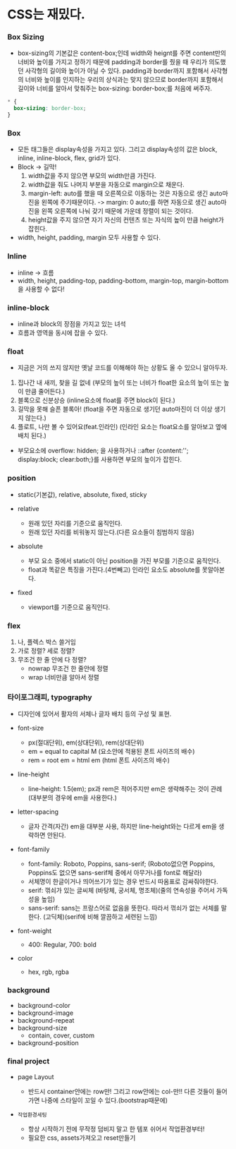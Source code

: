 # CSS는 재밌다.

### Box Sizing

- box-sizing의 기본값은 content-box;인데 width와 heignt를 주면 content만의 너비와 높이를 가지고 정하기 때문에 padding과 border를 줬을 때 우리가 의도했던 사각형의 길이와 높이가 아닐 수 있다. padding과 border까지 포함해서 사각형의 너비와 높이를 인지하는 우리의 상식과는 맞지 않으므로 border까지 포함해서 길이와 너비를 알아서 맞춰주는 box-sizing: border-box;를 처음에 써주자.

```css
* {
  box-sizing: border-box;
}
```

### Box

- 모든 태그들은 display속성을 가지고 있다. 그리고 display속성의 값은 block, inline, inline-block, flex, grid가 있다.
- Block -> 길막!
  1. width값을 주지 않으면 부모의 width만큼 가진다.
  2. width값을 줘도 나머지 부분을 자동으로 margin으로 채운다.
  3. margin-left: auto를 했을 때 오른쪽으로 이동하는 것은 자동으로 생긴 auto마진을 왼쪽에 주기때문이다. -> margin: 0 auto;를 하면 자동으로 생긴 auto마진을 왼쪽 오른쪽에 나눠 갖기 때문에 가운데 정렬이 되는 것이다.
  4. height값을 주지 않으면 자기 자신의 컨텐츠 또는 자식의 높이 만큼 height가 잡힌다.
- width, height, padding, margin 모두 사용할 수 있다.

### Inline

- inline -> 흐름
- width, height, padding-top, padding-bottom, margin-top, margin-bottom을 사용할 수 없다!

### inline-block

- inline과 block의 장점을 가지고 있는 녀석
- 흐름과 영역을 동시에 잡을 수 있다.

### float

- 지금은 거의 쓰지 않지만 옛날 코드를 이해해야 하는 상황도 올 수 있으니 알아두자.

1. 집나간 내 새끼, 찾을 길 없네 (부모의 높이 또는 너비가 float한 요소의 높이 또는 높이 만큼 줄어든다.)
2. 블록으로 신분상승 (inline요소에 float를 주면 block이 된다.)
3. 길막을 못해 슬픈 블록아! (float을 주면 자동으로 생기던 auto마진이 더 이상 생기지 않는다.)
4. 플로트, 나만 볼 수 있어요(feat.인라인) (인라인 요소는 float요소를 알아보고 옆에 배치 된다.)

- 부모요소에 overflow: hidden; 을 사용하거나 ::after {content:''; display:block; clear:both;}를 사용하면 부모의 높이가 잡힌다.

### position

- static(기본값), relative, absolute, fixed, sticky
- relative

  - 원래 있던 자리를 기준으로 움직인다.
  - 원래 있던 자리를 비워놓지 않는다.(다른 요소들이 침범하지 않음)

- absolute

  - 부모 요소 중에서 static이 아닌 position을 가진 부모를 기준으로 움직인다.
  - float과 똑같은 특징을 가진다.(4번빼고) 인라인 요소도 absolute를 못알아본다.

- fixed
  - viewport를 기준으로 움직인다.

### flex

1. 나, 플렉스 박스 쓸거임
2. 가로 정렬? 세로 정렬?
3. 무조건 한 줄 안에 다 정렬?
   - nowrap 무조건 한 줄안에 정렬
   - wrap 너비만큼 알아서 정렬

### 타이포그래피, typography

- 디자인에 있어서 활자의 서체나 글자 배치 등의 구성 및 표현.
- font-size
  - px(절대단위), em(상대단위), rem(상대단위)
  - em = equal to capital M (요소안에 적용된 폰트 사이즈의 배수)
  - rem = root em = html em (html 폰트 사이즈의 배수)
- line-height
  - line-height: 1.5(em); px과 rem은 적어주지만 em은 생략해주는 것이 관례 (대부분의 경우에 em을 사용한다.)
- letter-spacing

  - 글자 간격(자간) em을 대부분 사용, 하지만 line-height와는 다르게 em을 생략하면 안된다.

- font-family

  - font-family: Roboto, Poppins, sans-serif; (Roboto없으면 Poppins, Poppins도 없으면 sans-serif체 중에서 아무거나를 font로 해달라)
  - 서체명이 한글이거나 띄어쓰기가 있는 경우 반드시 따옴표로 감싸줘야한다.
  - serif: 꺾쇠가 있는 글씨체 (바탕체, 궁서체, 명조체)(줄의 연속성을 주어서 가독성을 높임)
  - sans-serif: sans는 프랑스어로 없음을 뜻한다. 따라서 꺾쇠가 없는 서체를 말한다. (고딕체)(serif에 비해 깔끔하고 세련된 느낌)

- font-weight
  - 400: Regular, 700: bold
- color

  - hex, rgb, rgba

### background

- background-color
- background-image
- background-repeat
- background-size
  - contain, cover, custom
- background-position

### final project

- page Layout

  - 반드시 container안에는 row만! 그리고 row안에는 col-만!! 다른 것들이 들어가면 나중에 스타일이 꼬일 수 있다.(bootstrap때문에)

- `작업환경세팅`

  - 항상 시작하기 전에 무작정 덤비지 말고 한 템포 쉬어서 작업환경부터!
  - 필요한 css, assets가져오고 reset만들기
